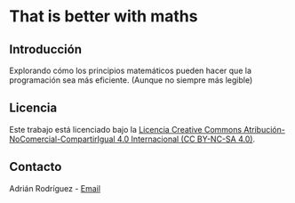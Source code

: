 # That is better with maths
## Introducción
Explorando cómo los principios matemáticos pueden hacer que la programación sea más eficiente.
(Aunque no siempre más legible)
## Licencia
Este trabajo está licenciado bajo la [Licencia Creative Commons Atribución-NoComercial-CompartirIgual 4.0 Internacional (CC BY-NC-SA 4.0)](https://creativecommons.org/licenses/by-nc-sa/4.0/deed.es).
## Contacto
Adrián Rodríguez - [Email](mailto:rodriguezcadr@gmail.com)